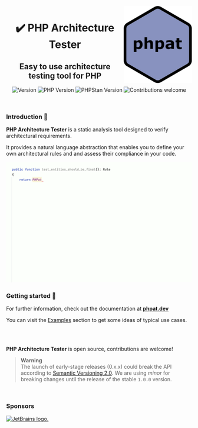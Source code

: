 <img width="185px" src="https://raw.githubusercontent.com/carlosas/phpat/logo-test/.github/logo-small.png" alt="PHP Architecture Tester" align="right">
<h1 align="center">✔️ PHP Architecture Tester</h1>
<h2 align="center">Easy to use architecture testing tool for PHP</h2>
<p align="center">
	<a>
		<img src="https://img.shields.io/packagist/v/phpat/phpat?label=last%20version&style=for-the-badge" alt="Version">
    </a>
	<a>
		<img src="https://img.shields.io/packagist/php-v/phpat/phpat?style=for-the-badge" alt="PHP Version">
	</a>
	<a>
		<img src="https://img.shields.io/badge/phpstan-%5E2.0-blue?style=for-the-badge" alt="PHPStan Version">
	</a>
	<a>
		<img src="https://img.shields.io/badge/contributions-welcome-green.svg?style=for-the-badge" alt="Contributions welcome">
	</a>
</p>

<br />

### Introduction 📜

**PHP Architecture Tester** is a static analysis tool designed to verify architectural requirements.

It provides a natural language abstraction that enables you to define your own architectural rules and and assess their compliance in your code.

<p align="center">
    <img width="700px" src="https://raw.githubusercontent.com/carlosas/phpat/master/docs/assets/example.gif" alt="Example">
</p>

### Getting started 🚀

For further information, check out the documentation at **[phpat.dev](https://phpat.dev)**

You can visit the [Examples](docs/examples.md) section to get some ideas of typical use cases.

<h2></h2>

<br />

**PHP Architecture Tester** is open source, contributions are welcome!

> **Warning**<br />
> The launch of early-stage releases (0.x.x) could break the API according to [Semantic Versioning 2.0](https://semver.org/).
> We are using *minor* for breaking changes until the release of the stable `1.0.0` version.

<br />

### Sponsors

[![JetBrains logo.](https://resources.jetbrains.com/storage/products/company/brand/logos/jetbrains.svg)](https://jb.gg/OpenSourceSupport)

